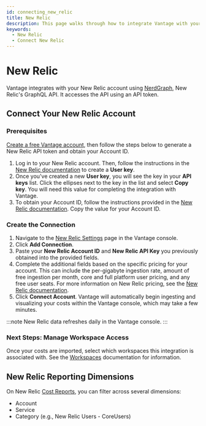 ```yaml
---
id: connecting_new_relic
title: New Relic
description: This page walks through how to integrate Vantage with your New Relic account.
keywords:
  - New Relic
  - Connect New Relic
---
```


# New Relic

Vantage integrates with your New Relic account using [NerdGraph](https://docs.newrelic.com/docs/apis/nerdgraph/get-started/introduction-new-relic-nerdgraph/), New Relic's GraphQL API. It accesses the API using an API token.

## Connect Your New Relic Account

### Prerequisites

[Create a free Vantage account](https://console.vantage.sh/signup), then follow the steps below to generate a New Relic API token and obtain your Account ID.

1. Log in to your New Relic account. Then, follow the instructions in the [New Relic documentation](https://docs.newrelic.com/docs/apis/intro-apis/new-relic-api-keys/#overview-keys) to create a **User key**.
2. Once you've created a new **User key**, you will see the key in your **API keys** list. Click the ellipses next to the key in the list and select **Copy key**. You will need this value for completing the integration with Vantage.
3. To obtain your Account ID, follow the instructions provided in the [New Relic documentation](https://docs.newrelic.com/docs/accounts/accounts-billing/account-structure/account-id/). Copy the value for your Account ID.

### Create the Connection

1. Navigate to the [New Relic Settings](https://console.vantage.sh/settings/new_relic) page in the Vantage console. 
2. Click **Add Connection**.
3. Paste your **New Relic Account ID** and **New Relic API Key** you previously obtained into the provided fields.
4. Complete the additional fields based on the specific pricing for your account. This can include the per-gigabyte ingestion rate, amount of free ingestion per month, core and full platform user pricing, and any free user seats. For more information on New Relic pricing, see the [New Relic documentation](https://docs.newrelic.com/docs/accounts/accounts-billing/new-relic-one-pricing-billing/new-relic-one-pricing-billing/).
5. Click **Connect Account**. Vantage will automatically begin ingesting and visualizing your costs within the Vantage console, which may take a few minutes.

:::note
New Relic data refreshes daily in the Vantage console.
:::

### Next Steps: Manage Workspace Access

Once your costs are imported, select which workspaces this integration is associated with. See the [Workspaces](/workspaces#integration-workspace) documentation for information.

## New Relic Reporting Dimensions

On New Relic [Cost Reports](/cost_reports), you can filter across several dimensions:

- Account
- Service
- Category (e.g., New Relic Users - CoreUsers)
